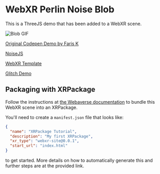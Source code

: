 # WebXR Perlin Noise Blob

This is a ThreeJS demo that has been added to a WebXR scene.

![Blob GIF](Blob.gif)

[Original Codepen Demo by Faris K](https://codepen.io/farisk/pen/vrbzwL)

[NoiseJS](https://github.com/josephg/noisejs)

[WebXR Template](https://github.com/Zetaphor/webxr-template)

[Glitch Demo](https://glitch.com/edit/#!/webxr-blob)

## Packaging with XRPackage

Follow the instructions at [the Webaverse documentation](http://docs.webaverse.com/docs/dev-guides/creating-an-xrpk) to bundle this WebXR scene into an XRPackage.

You'll need to create a `manifest.json` file that looks like:

```json
{
  "name": "XRPackage Tutorial",
  "description": "My first XRPackage",
  "xr_type": "webxr-site@0.0.1",
  "start_url": "index.html"
}
```

to get started. More details on how to automatically generate this and further steps are at the provided link.
